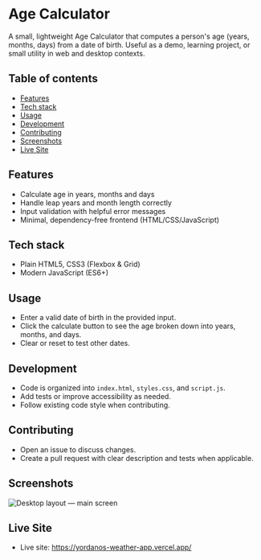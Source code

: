 # Age Calculator

A small, lightweight Age Calculator that computes a person's age (years, months, days) from a date of birth. Useful as a demo, learning project, or small utility in web and desktop contexts.

## Table of contents

- [Features](#features)
- [Tech stack](#tech-stack)
- [Usage](#usage)
- [Development](#development)
- [Contributing](#contributing)
- [Screenshots](#screenshots)
- [Live Site](#live-site)

## Features

- Calculate age in years, months and days
- Handle leap years and month length correctly
- Input validation with helpful error messages
- Minimal, dependency-free frontend (HTML/CSS/JavaScript)

## Tech stack

- Plain HTML5, CSS3 (Flexbox & Grid)
- Modern JavaScript (ES6+)

## Usage

- Enter a valid date of birth in the provided input.
- Click the calculate button to see the age broken down into years, months, and days.
- Clear or reset to test other dates.

## Development

- Code is organized into `index.html`, `styles.css`, and `script.js`.
- Add tests or improve accessibility as needed.
- Follow existing code style when contributing.

## Contributing

- Open an issue to discuss changes.
- Create a pull request with clear description and tests when applicable.

## Screenshots

![Desktop layout — main screen](.preview.jpg)

## Live Site

- Live site: https://yordanos-weather-app.vercel.app/
